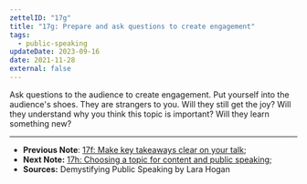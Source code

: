 ```yaml
---
zettelID: "17g"
title: "17g: Prepare and ask questions to create engagement"
tags:
  - public-speaking
updateDate: 2023-09-16
date: 2021-11-28
external: false
---
```


Ask questions to the audience to create engagement. Put yourself into the audience's shoes. They are strangers to you. Will they still get the joy? Will they understand why you think this topic is important? Will they learn something new?

---

- **Previous Note**: [17f: Make key takeaways clear on your talk](/notes/17f);
- **Next Note:** [17h: Choosing a topic for content and public speaking](/notes/17h/);
- **Sources:** Demystifying Public Speaking by Lara Hogan
